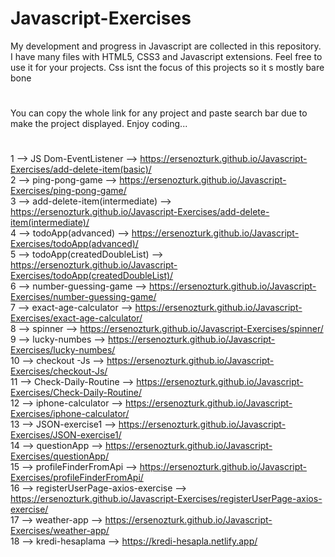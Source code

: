 # Javascript-Exercises
My development and progress in Javascript are collected in this repository.  
I have many files with HTML5, CSS3 and Javascript extensions.  Feel free to use it for your projects.
Css isnt the focus of this projects so it s mostly bare bone
#
You can copy the whole link for any project and paste search bar due to make the project displayed.
Enjoy coding...
#

1 --> JS Dom-EventListener --> https://ersenozturk.github.io/Javascript-Exercises/add-delete-item(basic)/  
2 --> ping-pong-game --> https://ersenozturk.github.io/Javascript-Exercises/ping-pong-game/  
3 --> add-delete-item(intermediate) --> https://ersenozturk.github.io/Javascript-Exercises/add-delete-item(intermediate)/  
4 --> todoApp(advanced) --> https://ersenozturk.github.io/Javascript-Exercises/todoApp(advanced)/  
5 --> todoApp(createdDoubleList) --> https://ersenozturk.github.io/Javascript-Exercises/todoApp(createdDoubleList)/  
6 --> number-guessing-game --> https://ersenozturk.github.io/Javascript-Exercises/number-guessing-game/  
7 --> exact-age-calculator --> https://ersenozturk.github.io/Javascript-Exercises/exact-age-calculator/  
8 --> spinner --> https://ersenozturk.github.io/Javascript-Exercises/spinner/  
9 --> lucky-numbes --> https://ersenozturk.github.io/Javascript-Exercises/lucky-numbes/  
10 --> checkout -Js --> https://ersenozturk.github.io/Javascript-Exercises/checkout-Js/  
11 --> Check-Daily-Routine --> https://ersenozturk.github.io/Javascript-Exercises/Check-Daily-Routine/  
12 --> iphone-calculator --> https://ersenozturk.github.io/Javascript-Exercises/iphone-calculator/  
13 --> JSON-exercise1 --> https://ersenozturk.github.io/Javascript-Exercises/JSON-exercise1/  
14 --> questionApp --> https://ersenozturk.github.io/Javascript-Exercises/questionApp/  
15 --> profileFinderFromApi --> https://ersenozturk.github.io/Javascript-Exercises/profileFinderFromApi/  
16 --> registerUserPage-axios-exercise --> https://ersenozturk.github.io/Javascript-Exercises/registerUserPage-axios-exercise/  
17 --> weather-app --> https://ersenozturk.github.io/Javascript-Exercises/weather-app/  
18 --> kredi-hesaplama --> https://kredi-hesapla.netlify.app/  
